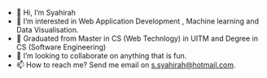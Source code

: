 - 👋 Hi, I’m Syahirah
- 👀 I’m interested in Web Application Development , Machine learning and Data Visualisation. 
- 🌱 Graduated from Master in CS (Web Technlogy) in UITM and Degree in CS (Software Engineering)
- 💞️ I’m looking to collaborate on anything that is fun. 
- 📫 How to reach me? Send me email on s.syahirah@hotmail.com. 

<!---
syahirah2308/syahirah2308 is a ✨ special ✨ repository because its `README.md` (this file) appears on your GitHub profile.
You can click the Preview link to take a look at your changes.
--->
